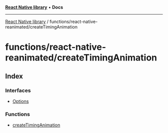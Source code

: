 [**React Native library**](../../../index.md) • **Docs**

***

[React Native library](../../../modules.md) / functions/react-native-reanimated/createTimingAnimation

# functions/react-native-reanimated/createTimingAnimation

## Index

### Interfaces

- [Options](interfaces/Options.md)

### Functions

- [createTimingAnimation](functions/createTimingAnimation.md)
